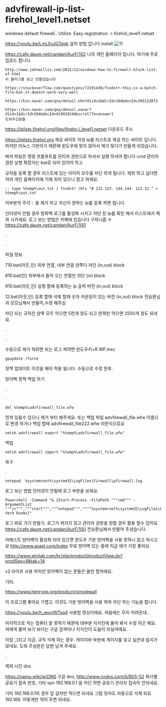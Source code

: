 # advfirewall-ip-list-firehol_level1.netset
windows default firewall.. Utilize. Easy registration. > firehol_level1.netset

https://youtu.be/LmL0vJG7qqk
설치 방법 입니다 install
![11](https://user-images.githubusercontent.com/1571600/169641629-b1fe40a7-03bc-4e7f-a19f-5c0f9d8dbfcd.png)




https://cafe.daum.net/candan/AurF/102
나의 개인 홈페이지 입니다. 여기에 주로 업로드 합니다.

```
http://www.johnwillis.com/2015/12/windows-how-to-firewall-block-list-of.html
이 블러그를 보고 만들었습니다

https://stackoverflow.com/questions/72291436/findstr-this-is-a-batch-file-but-it-doesnt-work-very-well

https://kin.naver.com/qna/detail.nhn?d1id=1&dirId=104&docId=393122073

https://kin.naver.com/qna/detail.naver?d1id=1&dirId=104&docId=419918246&scrollTo=answer1
도와주신분들
```

[https://iplists.firehol.org/files/fireho
l_level1.netset](https://iplists.firehol.org/files/firehol_level1.netset)
다운로드 주소

https://iplists.firehol.org
제공 싸이트 악성 ip를 리스트로 제공 하는 싸이트 입니다. 하지만 리눅스 기반이기 때문에 윈도우에 맞지 않아서 제가 찾다가 만들게 되었습니다.

배치 파일은 명령 프롬포트를 관리자 권한으로 하셔서 실행 하셔야 합니다 cmd 관리자 권한 실행 확장자는 bat로 되어 있어야 하고 

규칙을 등록 할 경우 리스트에 있는 아이피 모두를 차단 하게 됩니다. 제외 하고 싶다면. 저의 개인 홈페이지에 기제 되어 있으니 참고 하세요.

```
:: type %temp%\out.txt | findstr /blv "# 123.123. 144.144. 122.22." > %temp%\out.txt
```

이부분의 주석 :: 을 제거 하고 자신이 원하는 ip를 등록 하면 됩니다.

인터넷이 안될 경우 방화벽 로그를 활성화 시키고 차단 된 ip를 확인 해서 리스트에서 제외 시키세요. 로그 보는 방법은 카페에 있습니다 구차니즘 ㅎ https://cafe.daum.net/candan/AurF/100

.

.

파일 정보.

710.bat(아웃,인) 외부 연결, 내부 연결 양쪽다 차단 (in,out) block

810.bat(인) 외부에서 들어 오는 연결만 차단 (in) block

910.bat(아웃,인) 실행 할때 등록하는 ip 출력 버전 (in,out) block

12.bat(아웃,인) 등록 할때 삭제 할때 숫자 카운팅이 있는 버전 (in,out) block 전승환님과 모모님께서 만들어,수정 해주심

차단 되는 규칙은 양쪽 모두 막으면 5천개 정도 되고 한쪽만 막으면 2500개 정도 되네요.

.

.

수동으로 제거 하려면 또는 로그 켜려면 윈도우키+R  WF.msc 

```
gpupdate /force 
```

정책 업데이트 이것을 해야 적용 됩니다. 수동으로 수정 한후.

방어벽 정책 백업 하기

.

.
```
del %temp%\advfirewall_file.wfw
```
먼져 있을수 있으니 제거 부터 해주세요. 또는 백업 파일 advfirewall_file.wfw 이름으로 변경 하거나 백업 할때 advfirewall_file222.wfw 이런식으로요
```
netsh advfirewall export "%temp%\advfirewall_file.wfw"
```
백업


```
netsh advfirewall import "%temp%\advfirewall_file.wfw"
```
복구


.

```
notepad  %systemroot%\system32\LogFiles\Firewall\pfirewall.log
```
로그 보는 방법 인터넷이 안될때 로그 부분을 보세요.

```
Powershell -Command "& {Start-Process -FilePath """cmd""" -ArgumentList """/c""","""start""","""notepad""",""""%systemroot%\system32\LogFiles\Firewall\pfirewall.log""""-Verb RunAs}"
```
로그 바로 가기 만들기. 로그가 켜지지 않고 관리자 권한을 원할 경우 활용 할수 있어요. https://cafe.daum.net/candan/AurF/100 전승환님께서 만들어 주셨습니다.

어베스트 방어벽이 활성화 되어 있으면 윈도우 기본 방어벽을 사용 못하니 참고 하시고요 http://www.avast.com/index 무료 방어벽 있는 중에 지금 애가 가장 좋아요.

https://www.ahnlab.com/kr/site/product/productView.do?prodSeq=8&tab=14 

v3 라이프 사용 하지만 방어벽이 없는 분들은 쓸만 할꺼에요.

기타.

https://www.henrypp.org/product/simplewall

이 프로그램 좋아요 가볍고. 이것도 기본 방어벽을 사용 하여 차단 하는 기능을 합니다.

https://youtu.be/h_woyjWTsq4 사용법 영상이에요. 처음에는 무지 어려운대.. 


마지막으로 저는 컴퓨터 잘 못하기 때문에 대부분 지식인에 물어 봐서 수정 하곤 해요. 저에게 물어 보기 보다는 구글 검색이나 지식인이 도움이 되실꺼에요.

아참 그리고 지금. 규칙 삭제 하는 경우. 게이지바 부분에 게이지를 넣고 싶은대 쉽지가 않네요. 도와 주실분은 답변 남겨 주세요.

.

제외 시킨 dns

https://namu.wiki/w/DNS 구글 dns, http://www.codns.com/b/B05-52 회사별 공유기 접속 번호, 기타 vpn 192.168.0.1 을 차단 하면 공유기 관리자 접속이 안되네요.

기타 192.168.0.1의 경우 앞 글자만 적으면 되네요 그럼 뒷자도 자동으로 삭제 되요 192.168. 이렇게만 적어 주면 되네요.
